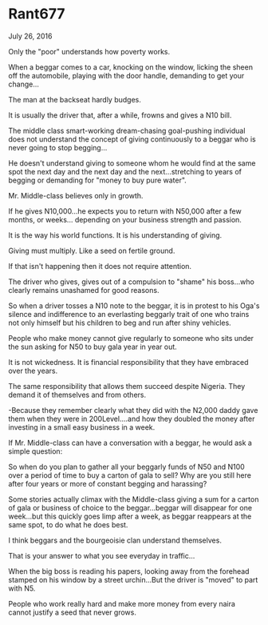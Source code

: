 # Rant677


July 26, 2016

Only the "poor" understands how poverty works. 

When a beggar comes to a car, knocking on the window, licking the sheen off the automobile, playing with the door handle, demanding to get your change...

The man at the backseat hardly budges. 

It is usually the driver that, after a while, frowns and gives a N10 bill.

The middle class smart-working dream-chasing goal-pushing individual does not understand the concept of giving continuously to a beggar who is never going to stop begging...

He doesn't understand giving to someone whom he would find at the same spot the next day and the next day and the next...stretching to years of begging or demanding for "money to buy pure water".

Mr. Middle-class believes only in growth.

If he gives N10,000...he expects you to return with N50,000 after a few months, or weeks... depending on your business strength and passion.

It is the way his world functions. It is his understanding of giving.

Giving must multiply. Like a seed on fertile ground.

If that isn't happening then it does not require attention.

The driver who gives, gives out of a compulsion to "shame" his boss...who clearly remains unashamed for good reasons.

So when a driver tosses a N10 note to the beggar, it is in protest to his Oga's silence and indifference to an everlasting beggarly trait of one who trains not only himself but his children to beg and run after shiny vehicles. 

People who make money cannot give regularly to someone who sits under the sun asking for N50 to buy gala year in year out. 

It is not wickedness. It is financial responsibility that they have embraced over the years. 

The same responsibility that allows them succeed despite Nigeria. They demand it of themselves and from others.

-Because they remember clearly what they did with the N2,000 daddy gave them when they were in 200Level....and how they doubled the money after investing in a small easy business in a week.

If Mr. Middle-class can have a conversation with a beggar, he would ask a simple question:

So when do you plan to gather all your beggarly funds of N50 and N100 over a period of time to buy a carton of gala to sell? Why are you still here after four years or more of constant begging and harassing? 

Some stories actually climax with the Middle-class giving a sum for a carton of gala or business of choice to the beggar...beggar will disappear for one week...but this quickly goes limp after a week, as beggar reappears at the same spot, to do what he does best.

I think beggars and the bourgeoisie clan understand themselves.

That is your answer to what you see everyday in traffic...

When the big boss is reading his papers, looking away from the forehead stamped on his window by a street urchin...But the driver is "moved" to part with N5.

People who work really hard and make more money from every naira cannot justify a seed that never grows.